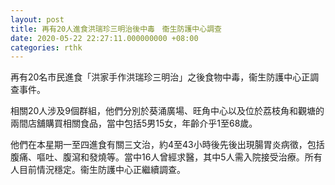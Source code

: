 ```yaml
---
layout: post
title: 再有20人進食洪瑞珍三明治後中毒　衞生防護中心調查
date: 2020-05-22 22:27:11.000000000 +08:00
categories: rthk
---
```


再有20名巿民進食「洪家手作洪瑞珍三明治」之後食物中毒，衞生防護中心正調查事件。

相關20人涉及9個群組，他們分別於葵涌廣場、旺角中心以及位於荔枝角和觀塘的兩間店舖購買相關食品，當中包括5男15女，年齡介乎1至68歲。

他們在本星期一至四進食有關三文治，約4至43小時後先後出現腸胃炎病徵，包括腹痛、嘔吐、腹瀉和發燒等。當中16人曾經求醫，其中5人需入院接受治療。所有人目前情況穩定。衞生防護中心正繼續調查。
